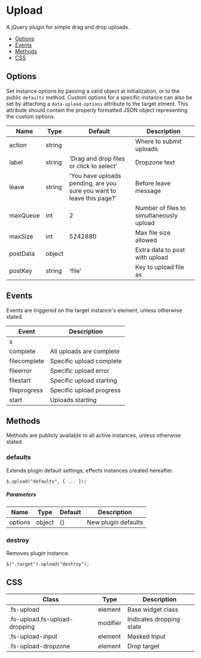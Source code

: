 # Upload

A jQuery plugin for simple drag and drop uploads.

* [Options](#options)
* [Events](#events)
* [Methods](#methods)
* [CSS](#css)

## Options

Set instance options by passing a valid object at initialization, or to the public `defaults` method. Custom options for a specific instance can also be set by attaching a `data-upload-options` attribute to the target elment. This attribute should contain the properly formatted JSON object representing the custom options.

| Name | Type | Default | Description |
| --- | --- | --- | --- |
| action | string |  | Where to submit uploads |
| label | string | 'Drag and drop files or click to select' | Dropzone text |
| leave | string | 'You have uploads pending, are you sure you want to leave this page?' | Before leave message |
| maxQueue | int | 2 | Number of files to simultaneously upload |
| maxSize | int | 5242880 | Max file size allowed |
| postData | object |  | Extra data to post with upload |
| postKey | string | 'file' | Key to upload file as |

## Events

Events are triggered on the target instance's element, unless otherwise stated.

| Event | Description |
| --- | --- |
| s |  |
| complete | All uploads are complete |
| filecomplete | Specific upload complete |
| fileerror | Specific upload error |
| filestart | Specific upload starting |
| fileprogress | Specific upload progress |
| start | Uploads starting |

## Methods

Methods are publicly available to all active instances, unless otherwise stated.

### defaults

Extends plugin default settings; effects instances created hereafter.

```
$.upload("defaults", { ... });
```

##### Parameters

| Name | Type | Default | Description |
| --- | --- | --- | --- |
| options | object | {} | New plugin defaults |

### destroy

Removes plugin instance.

```
$(".target").upload("destroy");
```

## CSS

| Class | Type | Description |
| --- | --- | --- |
| .fs-upload | element | Base widget class |
| .fs-upload.fs-upload-dropping | modifier | Indicates dropping state |
| .fs-upload-input | element | Masked Input |
| .fs-upload-dropzone | element | Drop target |

